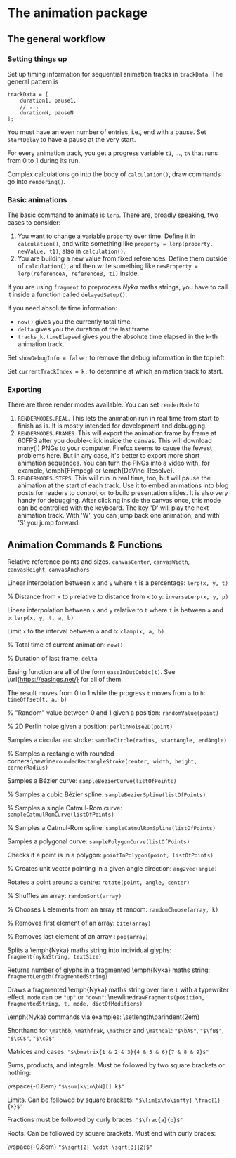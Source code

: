 # The animation package

## The general workflow

### Setting things up
Set up timing information for sequential animation tracks in `trackData`. The general pattern is
```
trackData = [
    duration1, pause1,
    // ...
    durationN, pauseN
];
```
You must have an even number of entries, i.e., end with a pause. Set `startDelay` to have a pause at the very start.

For every animation track, you get a progress variable `t1`, ..., `tN` that runs from 0 to 1 during its run.

Complex calculations go into the body of `calculation()`, draw commands go into `rendering()`.

### Basic animations
The basic command to animate is `lerp`. There are, broadly speaking, two cases to consider:
1. You want to change a variable `property` over time. Define it in `calculation()`, and write something like `property = lerp(property, newValue, t1)`, also in `calculation()`.
2. You are building a new value from fixed references. Define them outside of `calculation()`, and then write something like `newProperty = lerp(referenceA, referenceB, t1)` inside.

If you are using `fragment` to preprocess *Nyka* maths strings, you have to call it inside a function called `delayedSetup()`.

If you need absolute time information:
- `now()` gives you the currently total time.
- `delta` gives you the duration of the last frame.
- `tracks_k.timeElapsed` gives you the absolute time elapsed in the `k`-th animation track.

Set `showDebugInfo = false;` to remove the debug information in the top left.

Set `currentTrackIndex = k;` to determine at which animation track to start.

### Exporting
 There are three render modes available. You can set `renderMode` to
1. `RENDERMODES.REAL`. This lets the animation run in real time from start to finish as is. It is mostly intended for development and debugging.
2. `RENDERMODES.FRAMES`. This will export the animation frame by frame at 60FPS after you double-click inside the canvas. This will download many(!) PNGs to your computer. Firefox seems to cause the fewest problems here. But in any case, it's better to export more short animation sequences. You can turn the PNGs into a video with, for example, \emph{FFmpeg} or \emph{DaVinci Resolve}.
3. `RENDERMODES.STEPS`. This will run in real time, too, but will pause the animation at the start of each track. Use it to embed animations into blog posts for readers to control, or to build presentation slides. It is also very handy for debugging. After clicking inside the canvas once, this mode can be controlled with the keyboard. The key 'D' will play the next animation track. With 'W', you can jump back one animation; and with 'S' you jump forward.












## Animation Commands & Functions

Relative reference points and sizes. `canvasCenter`, `canvasWidth`, `canvasHeight`, `canvasAnchors`

Linear interpolation between `x` and `y` where `t` is a percentage: `lerp(x, y, t)`

% Distance from `x` to `p` relative to distance from `x` to `y`: `inverseLerp(x, y, p)`

Linear interpolation between `x` and `y` relative to `t` where `t` is between `a` and `b`: `lerp(x, y, t, a, b)`

Limit `x` to the interval between `a` and `b`: `clamp(x, a, b)`

% Total time of current animation: `now()`

% Duration of last frame: `delta`

Easing function are all of the form `easeInOutCubic(t)`. See \url{https://easings.net/} for all of them.

The result moves from 0 to 1 while the progress `t` moves from `a` to `b`: `timeOffset(t, a, b)`

% "Random" value between 0 and 1 given a position: `randomValue(point)`

% 2D Perlin noise given a position: `perlinNoise2D(point)`

Samples a circular arc stroke: `sampleCircle(radius, startAngle, endAngle)`

% Samples a rectangle with rounded corners:\newline`roundedRectangleStroke(center, width, height, cornerRadius)`

Samples a Bézier curve: `sampleBezierCurve(listOfPoints)`

% Samples a cubic Bézier spline: `sampleBezierSpline(listOfPoints)`

% Samples a single Catmul-Rom curve: `sampleCatmulRomCurve(listOfPoints)`

% Samples a Catmul-Rom spline: `sampleCatmulRomSpline(listOfPoints)`

Samples a polygonal curve: `samplePolygonCurve(listOfPoints)`

Checks if a point is in a polygon: `pointInPolygon(point, listOfPoints)`

% Creates unit vector pointing in a given angle direction: `ang2vec(angle)`

Rotates a point around a centre: `rotate(point, angle, center)`

% Shuffles an array: `randomSort(array)`

% Chooses `k` elements from an array at random: `randomChoose(array, k)`

% Removes first element of an array: `bite(array)`

% Removes last element of an array : `pop(array)`


Splits a \emph{Nyka} maths string into individual glyphs: `fragment(nykaString, textSize)`

Returns number of glyphs in a fragmented \emph{Nyka} maths string: `fragmentLength(fragmentedString)`

Draws a fragmented \emph{Nyka} maths string over time `t` with a typewriter effect. `mode` can be `"up"` or `"down"`:
\newline`drawFragments(position, fragmentedString, t, mode, dictOfModifiers)`

\emph{Nyka} commands via examples:
\setlength\parindent{2em}

Shorthand for `\mathbb`, `\mathfrak`, `\mathscr` and `\mathcal`: `"$\bA$"`, `"$\fB$"`, `"$\sC$"`, `"$\cD$"`

Matrices and cases: `"$\bmatrix{1 & 2 & 3}{4 & 5 & 6}{7 & 8 & 9}$"`

Sums, products, and integrals. Must be followed by two square brackets or nothing:

\vspace{-0.8em}
`"$\sum[k\in\bN][] k$"`

Limits. Can be followed by square brackets: `"$\lim[x\to\infty] \frac{1}{x}$"`

Fractions must be followed by curly braces: `"$\frac{a}{b}$"`

Roots. Can be followed by square brackets. Must end with curly braces:

\vspace{-0.8em}
`"$\sqrt{2} \cdot \sqrt[3]{2}$"`
